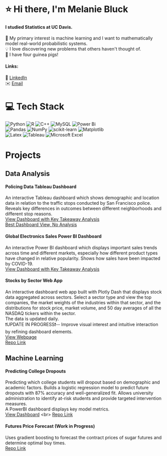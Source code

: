 # ⭐ Hi there, I'm Melanie Bluck
#### I studied Statistics at UC Davis.
:game_die: My primary interest is machine learning and I want to mathematically model real-world probabilistic systems. <br>
💡 I love discovering new problems that others haven't thought of. <br>
:carrot: I have four guinea pigs! 
#### Links: <br>
<!--
:globe_with_meridians: [My website](https://mbluck.github.io/portfolio/)  <br>
-->
:briefcase: [LinkedIn](https://www.linkedin.com/in/melanie-bluck-532850162/) <br>
:envelope: [Email](mailto:m.bluck1@gmail.com)  <br>

# 💻 Tech Stack
![Python](https://img.shields.io/badge/python-3670A0?style=for-the-badge&logo=python&logoColor=ffdd54) ![R](https://img.shields.io/badge/r-%23276DC3.svg?style=for-the-badge&logo=r&logoColor=white) ![C++](https://img.shields.io/badge/c++-%2300599C.svg?style=for-the-badge&logo=c%2B%2B&logoColor=white) ![MySQL](https://img.shields.io/badge/mysql-4479A1.svg?style=for-the-badge&logo=mysql&logoColor=white) ![Power Bi](https://img.shields.io/badge/power_bi-F2C811?style=for-the-badge&logo=powerbi&logoColor=black)<br>
![Pandas](https://img.shields.io/badge/pandas-%23150458.svg?style=for-the-badge&logo=pandas&logoColor=white) ![NumPy](https://img.shields.io/badge/numpy-%23013243.svg?style=for-the-badge&logo=numpy&logoColor=white) ![scikit-learn](https://img.shields.io/badge/scikit--learn-%23F7931E.svg?style=for-the-badge&logo=scikit-learn&logoColor=white) ![Matplotlib](https://img.shields.io/badge/Matplotlib-%23ffffff.svg?style=for-the-badge&logo=Matplotlib&logoColor=black) <br>
![Latex](https://img.shields.io/badge/LaTeX-47A141?style=for-the-badge&logo=LaTeX&logoColor=white) ![Tableau](https://img.shields.io/badge/Tableau-E97627?style=for-the-badge&logo=Tableau&logoColor=white) ![Microsoft Excel](https://img.shields.io/badge/Microsoft_Excel-217346?style=for-the-badge&logo=microsoft-excel&logoColor=white)

# Projects
## Data Analysis
#### Policing Data Tableau Dashboard
An interactive Tableau dashboard which shows demographic and location data in relation to the traffic stops
conducted by San Francisco police. Reveals key differences in outcomes between different neighborhoods and
different stop reasons. <br>
[View Dashboard with Key Takeaway Analysis](https://mavenanalytics.io/project/34135) <br>
[Best Dashboard View, No Analysis](https://public.tableau.com/views/SanFranciscoPoliceStops_17492456970570/Dashboard1?:language=en-US&publish=yes&:sid=&:redirect=auth&:display_count=n&:origin=viz_share_link) 

#### Global Electronics Sales Power BI Dashboard
An interactive Power BI dashboard which displays important sales trends across time and different markets,
especially how different product types have changed in relative popularity. 
Shows how sales have been impacted by COVID-19. <br>
[View Dashboard with Key Takeaway Analysis](https://mavenanalytics.io/project/35470)

#### Stocks by Sector Web App
An interactive dashboard web app built with Plotly Dash that displays stock data aggregated across sectors. 
Select a sector type and view the top companies, the market weights of the industries within that sector, and the distributions for stock price, market volume, and 50 day averages of all the NASDAQ tickers within the sector.<br>
The data is updated daily. <br> 
❗UPDATE IN PROGRESS❗-- Improve visual interest and intuitive interaction by refining dashboard elements. <br>
[View Webpage](https://stocks-by-sector-dc190b45069c.herokuapp.com/) <br>
[Repo Link](https://github.com/mbluck/Stocks-by-Sector-Analysis)


## Machine Learning
#### Predicting College Dropouts
Predicting which college students will dropout based on demographic and academic factors. Builds a logistic regression model to predict future dropouts with 87% accuracy and well-generalized fit. Allows university administration to identify at-risk students and provide targeted intervention measures. <br>
A PowerBI dashboard displays key model metrics. <br>
[View Dashboard]([https://www.dropbox.com/scl/fi/cqzex0uomu7rs712wb8pe/Dashboard.pdf?rlkey=p8nimxyrhb758b8jre4uiq3jd&st=2x4kn59v&dl=0](https://app.powerbi.com/view?r=eyJrIjoiOTczNDU2YzEtNTIxNy00ZGIxLWJiZDctZDlkYWYyN2ZhZTBjIiwidCI6IjEzNjQ4ZWJlLTJiMGItNGY3Mi1hMzAxLTRjYmNkYmZiZmYxYiJ9)) <br>
[Repo Link](https://github.com/mbluck/College-Dropout-Prediction)

#### Futures Price Forecast (Work in Progress)
Uses gradient boosting to forecast the contract prices of sugar futures and determine optimal buy times. <br>
[Repo Link](https://github.com/mbluck/Futures-Price-Forecast)
